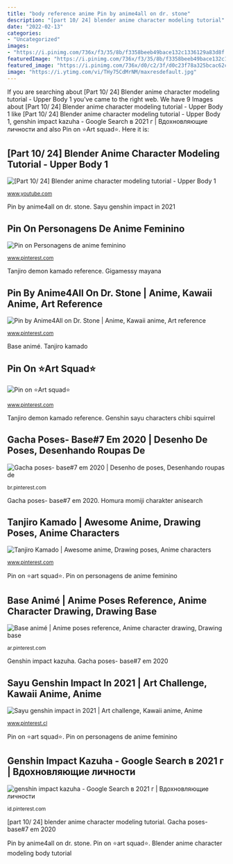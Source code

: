 ```yaml
---
title: "body reference anime Pin by anime4all on dr. stone"
description: "[part 10/ 24] blender anime character modeling tutorial"
date: "2022-02-13"
categories:
- "Uncategorized"
images:
- "https://i.pinimg.com/736x/f3/35/8b/f3358beeb49bace132c1336129a83d8f.jpg"
featuredImage: "https://i.pinimg.com/736x/f3/35/8b/f3358beeb49bace132c1336129a83d8f.jpg"
featured_image: "https://i.pinimg.com/736x/d0/c2/3f/d0c23f78a325bcac62cefa0a18ade787.jpg"
image: "https://i.ytimg.com/vi/THy75CdMrNM/maxresdefault.jpg"
---
```


If you are searching about [Part 10/ 24] Blender anime character modeling tutorial - Upper Body 1 you've came to the right web. We have 9 Images about [Part 10/ 24] Blender anime character modeling tutorial - Upper Body 1 like [Part 10/ 24] Blender anime character modeling tutorial - Upper Body 1, genshin impact kazuha - Google Search в 2021 г | Вдохновляющие личности and also Pin on ⭐️Art squad⭐️. Here it is:

## [Part 10/ 24] Blender Anime Character Modeling Tutorial - Upper Body 1

![[Part 10/ 24] Blender anime character modeling tutorial - Upper Body 1](https://i.ytimg.com/vi/THy75CdMrNM/maxresdefault.jpg "Sayu genshin impact in 2021")

<small>www.youtube.com</small>

Pin by anime4all on dr. stone. Sayu genshin impact in 2021

## Pin On Personagens De Anime Feminino

![Pin on Personagens de anime feminino](https://i.pinimg.com/736x/d0/c2/3f/d0c23f78a325bcac62cefa0a18ade787.jpg "Genshin impact kazuha")

<small>www.pinterest.com</small>

Tanjiro demon kamado reference. Gigamessy mayana

## Pin By Anime4All On Dr. Stone | Anime, Kawaii Anime, Art Reference

![Pin by Anime4All on Dr. Stone | Anime, Kawaii anime, Art reference](https://i.pinimg.com/736x/52/d5/8e/52d58e022a458649014e62a14de278be.jpg "Genshin impact kazuha")

<small>www.pinterest.com</small>

Base animé. Tanjiro kamado

## Pin On ⭐️Art Squad⭐️

![Pin on ⭐️Art squad⭐️](https://i.pinimg.com/736x/6e/2f/78/6e2f78632bf0eda084f3c0febccc4d1a.jpg "Tanjiro kamado")

<small>www.pinterest.com</small>

Tanjiro demon kamado reference. Genshin sayu characters chibi squirrel

## Gacha Poses- Base#7 Em 2020 | Desenho De Poses, Desenhando Roupas De

![Gacha poses- base#7 em 2020 | Desenho de poses, Desenhando roupas de](https://i.pinimg.com/736x/f3/35/8b/f3358beeb49bace132c1336129a83d8f.jpg "Genshin sayu characters chibi squirrel")

<small>br.pinterest.com</small>

Gacha poses- base#7 em 2020. Homura momiji charakter anisearch

## Tanjiro Kamado | Awesome Anime, Drawing Poses, Anime Characters

![Tanjiro Kamado | Awesome anime, Drawing poses, Anime characters](https://i.pinimg.com/736x/08/72/39/0872395a586c581b9f1c20c310716dfa.jpg "Uwu kawaii posturas desenhando imagens historietas cuaderno labios suprise")

<small>www.pinterest.com</small>

Pin on ⭐️art squad⭐️. Pin on personagens de anime feminino

## Base Animé | Anime Poses Reference, Anime Character Drawing, Drawing Base

![Base animé | Anime poses reference, Anime character drawing, Drawing base](https://i.pinimg.com/736x/3d/79/32/3d793248f7d6efeeebadb2f96a94357b.jpg "Homura momiji charakter anisearch")

<small>ar.pinterest.com</small>

Genshin impact kazuha. Gacha poses- base#7 em 2020

## Sayu Genshin Impact In 2021 | Art Challenge, Kawaii Anime, Anime

![Sayu genshin impact in 2021 | Art challenge, Kawaii anime, Anime](https://i.pinimg.com/736x/79/25/37/7925373eaad2969c25904652b76fcb37.jpg "Uwu kawaii posturas desenhando imagens historietas cuaderno labios suprise")

<small>www.pinterest.cl</small>

Pin on ⭐️art squad⭐️. Pin on personagens de anime feminino

## Genshin Impact Kazuha - Google Search в 2021 г | Вдохновляющие личности

![genshin impact kazuha - Google Search в 2021 г | Вдохновляющие личности](https://i.pinimg.com/736x/bc/aa/2d/bcaa2d31e4390d69871631a6d6943c81.jpg "Blender anime character modeling body tutorial")

<small>id.pinterest.com</small>

[part 10/ 24] blender anime character modeling tutorial. Gacha poses- base#7 em 2020

Pin by anime4all on dr. stone. Pin on ⭐️art squad⭐️. Blender anime character modeling body tutorial
